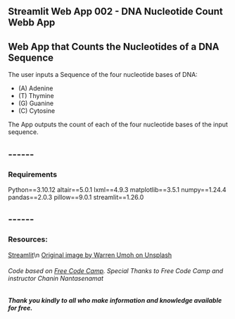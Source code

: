## Streamlit Web App 002 - DNA Nucleotide Count Webb App

## Web App that Counts the Nucleotides of a DNA Sequence

The user inputs a Sequence of the four nucleotide bases of DNA:
- (A) Adenine
- (T) Thymine
- (G) Guanine
- (C) Cytosine

The App outputs the count of each of the four nucleotide bases of the input sequence.

## ------
### Requirements

Python==3.10.12
altair==5.0.1
lxml==4.9.3
matplotlib==3.5.1
numpy==1.24.4
pandas==2.0.3
pillow==9.0.1
streamlit==1.26.0

## ------

### Resources:
[Streamlit](https://streamlit.io/)\n
[Original image by Warren Umoh on Unsplash](https://unsplash.com/)

###### *Code based on [Free Code Camp](https://www.freecodecamp.org/). Special Thanks to Free Code Camp and instructor Chanin Nantasenamat*

##### Thank you kindly to all who make information and knowledge available for free.